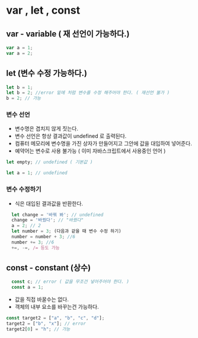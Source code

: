 # var , let , const

## var - variable ( 재 선언이 가능하다.)

```javascript
var a = 1;
var a = 2;
```

## let (변수 수정 가능하다.)

```javascript
let b = 1;
let b = 2; //error 밑에 처럼 변수를 수정 해주어야 한다. ( 재선언 불가 )
b = 2; // 가능
```

### 변수 선언

- 변수명은 겹치지 않게 짓는다.
- 변수 선언은 항상 결과값이 undefined 로 출력된다.
- 컴퓨터 메모리에 변수명을 가진 상자가 만들어지고 그안에 값을 대입하여 넣어준다.
- 예약어는 변수로 사용 불가능 ( 이미 자바스크립트에서 사용중인 언어 )

```javascript
let empty; // undefined ( 기본값 )
```

```javascript
let a = 1; // undefined
```

### 변수 수정하기

- 식은 대입된 결과값을 반환한다.

```javascript
  let change = '바꿔 봐'; // undefined
  change = '바꿨다'; // "바꿨다"
  a = 2; // 2
  let number = 3; (다음과 같을 때 변수 수정 하기)
  number = number + 3; //6
  number += 3; //6
  +=, -=, /= 등도 가능
```

## const - constant (상수)

```javascript
  const c; // error ( 값을 무조건 넣어주어야 한다. )
  const a = 1;
```

- 값을 직접 바꿀수는 없다.
- 객체의 내부 요소를 바꾸는건 가능하다.

```javascript
const target2 = ["a", "b", "c", "d"];
target2 = ["b", "x"]; // error
target2[0] = "h"; // 가능
```
